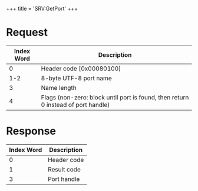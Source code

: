 +++
title = 'SRV:GetPort'
+++

# Request

| Index Word | Description                                                                       |
|------------|-----------------------------------------------------------------------------------|
| 0          | Header code \[0x00080100\]                                                        |
| 1-2        | 8-byte UTF-8 port name                                                            |
| 3          | Name length                                                                       |
| 4          | Flags (non-zero: block until port is found, then return 0 instead of port handle) |

# Response

| Index Word | Description |
|------------|-------------|
| 0          | Header code |
| 1          | Result code |
| 3          | Port handle |